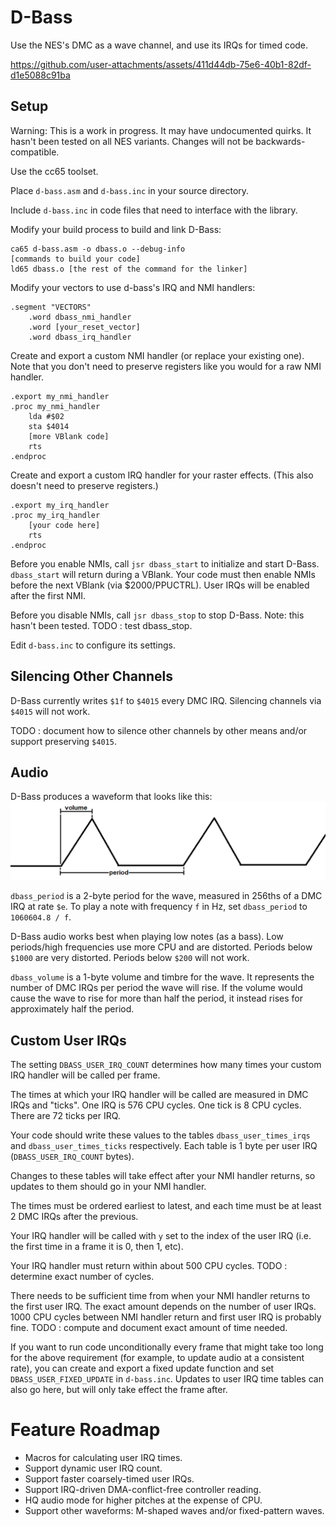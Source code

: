 D-Bass
======
Use the NES's DMC as a wave channel, and use its IRQs for timed code.

https://github.com/user-attachments/assets/411d44db-75e6-40b1-82df-d1e5088c91ba

Setup
-----
Warning: This is a work in progress.
It may have undocumented quirks.
It hasn't been tested on all NES variants.
Changes will not be backwards-compatible.

Use the cc65 toolset.

Place `d-bass.asm` and `d-bass.inc` in your source directory.

Include `d-bass.inc` in code files that need to interface with the library.

Modify your build process to build and link D-Bass:
```
ca65 d-bass.asm -o dbass.o --debug-info
[commands to build your code]
ld65 dbass.o [the rest of the command for the linker]
```

Modify your vectors to use d-bass's IRQ and NMI handlers:
```
.segment "VECTORS"
	.word dbass_nmi_handler
	.word [your_reset_vector]
	.word dbass_irq_handler
```

Create and export a custom NMI handler (or replace your existing one). Note that you don't need to preserve registers like you would for a raw NMI handler.
```
.export my_nmi_handler
.proc my_nmi_handler
	lda #$02
	sta $4014
	[more VBlank code]
	rts
.endproc
```

Create and export a custom IRQ handler for your raster effects. (This also doesn't need to preserve registers.)
```
.export my_irq_handler
.proc my_irq_handler
	[your code here]
	rts
.endproc
```

Before you enable NMIs, call `jsr dbass_start` to initialize and start D-Bass. `dbass_start` will return during a VBlank. Your code must then enable NMIs before the next VBlank (via $2000/PPUCTRL). User IRQs will be enabled after the first NMI.

Before you disable NMIs, call `jsr dbass_stop` to stop D-Bass. Note: this hasn't been tested. TODO : test dbass_stop.

Edit `d-bass.inc` to configure its settings.

Silencing Other Channels
------------------------
D-Bass currently writes `$1f` to `$4015` every DMC IRQ. Silencing channels via `$4015` will not work.

TODO : document how to silence other channels by other means and/or support preserving `$4015`.

Audio
-----
D-Bass produces a waveform that looks like this:
![Waveform](https://github.com/0xB0C5/d-bass/blob/main/docs/wave.png)

`dbass_period` is a 2-byte period for the wave, measured in 256ths of a DMC IRQ at rate `$e`.
To play a note with frequency `f` in Hz, set `dbass_period` to `1060604.8 / f`.

D-Bass audio works best when playing low notes (as a bass).
Low periods/high frequencies use more CPU and are distorted.
Periods below `$1000` are very distorted.
Periods below `$200` will not work.

`dbass_volume` is a 1-byte volume and timbre for the wave. It represents the number of DMC IRQs per period the wave will rise.
If the volume would cause the wave to rise for more than half the period, it instead rises for approximately half the period.

Custom User IRQs
----------------
The setting `DBASS_USER_IRQ_COUNT` determines how many times your custom IRQ handler will be called per frame.

The times at which your IRQ handler will be called are measured in DMC IRQs and "ticks".
One IRQ is 576 CPU cycles. One tick is 8 CPU cycles. There are 72 ticks per IRQ.

Your code should write these values to the tables `dbass_user_times_irqs` and `dbass_user_times_ticks` respectively.
Each table is 1 byte per user IRQ (`DBASS_USER_IRQ_COUNT` bytes).

Changes to these tables will take effect after your NMI handler returns, so updates to them should go in your NMI handler.

The times must be ordered earliest to latest, and each time must be at least 2 DMC IRQs after the previous.

Your IRQ handler will be called with `y` set to the index of the user IRQ (i.e. the first time in a frame it is 0, then 1, etc).

Your IRQ handler must return within about 500 CPU cycles. TODO : determine exact number of cycles.

There needs to be sufficient time from when your NMI handler returns to the first user IRQ.
The exact amount depends on the number of user IRQs.
1000 CPU cycles between NMI handler return and first user IRQ is probably fine.
TODO : compute and document exact amount of time needed.

If you want to run code unconditionally every frame that might take too long for the above requirement (for example, to update audio at a consistent rate), you can create and export a fixed update function and set `DBASS_USER_FIXED_UPDATE` in `d-bass.inc`. Updates to user IRQ time tables can also go here, but will only take effect the frame after.

Feature Roadmap
===============

- Macros for calculating user IRQ times.
- Support dynamic user IRQ count.
- Support faster coarsely-timed user IRQs.
- Support IRQ-driven DMA-conflict-free controller reading.
- HQ audio mode for higher pitches at the expense of CPU.
- Support other waveforms: M-shaped waves and/or fixed-pattern waves.
